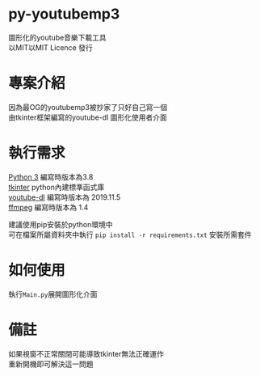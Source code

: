 # py-youtubemp3
圖形化的youtube音樂下載工具  
以MIT以MIT Licence 發行  
# 專案介紹  
因為最OG的youtubemp3被抄家了只好自己寫一個  
由tkinter框架編寫的youtube-dl 圖形化使用者介面  
# 執行需求  
[Python 3](https://www.python.org/) 編寫時版本為3.8   
[tkinter](https://docs.python.org/3/library/tkinter.html) python內建標準函式庫  
[youtube-dl](https://github.com/ytdl-org/youtube-dl) 編寫時版本為 2019.11.5  
[ffmpeg](https://github.com/FFmpeg/FFmpeg) 編寫時版本為 1.4  
  
建議使用pip安裝於python環境中  
可在檔案所屬資料夾中執行 `pip install -r requirements.txt` 安裝所需套件
# 如何使用  
執行`Main.py`展開圖形化介面  
# 備註
如果視窗不正常關閉可能導致tkinter無法正確運作  
重新開機即可解決這一問題  